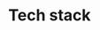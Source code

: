 # Tech stack

<!-- Lo que se espera de esta sección:
- ¿Cual es nuestro tech stack? Relacionado con Stuido, React, NPM, etc -->